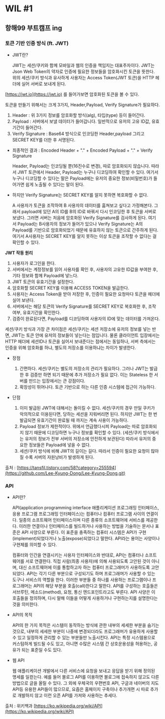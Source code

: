 # WIL #1
## 항해99 부트캠프 ing

### 토큰 기반 인증 방식 (ft. JWT)

* JWT란?

  JWT는 세션/쿠키와 함께 모바일과 웹의 인증을 책임지는 대표주자이다. JWT는 Json Web Token의 약자로 인증에 필요한 정보들을 암호화시킨 토큰을 뜻한다. 위의 세션/쿠키 방식과 유사하게 사용자는 Access Token(JWT 토큰)을 HTTP 헤더에 실어 서버로 보내게 된다.

[https://jwt.io](https://jwt.io) 를 들어가보면 암호화된 토큰을 볼 수 있다.

토큰을 만들기 위해서는 크게 3가지, Header,Payload, Verify Signature가 필요하다. 
1. Header : 위 3가지 정보를 암호화할 방식(alg), 타입(type) 등이 들어간다.
2. Payload : 서버에서 보낼 데이터가 들어갑니다. 일반적으로 유저의 고유 ID값, 유효기간이 들어간다.
3. Verify Signature :  Base64 방식으로 인코딩한 Header,payload 그리고 SECRET KEY를 더한 후 서명된다.


* 최종적인 결과 : Encoded Header + "." + Encoded Payload + "." + Verify Signature

  Header, Payload는 인코딩될 뿐(16진수로 변경), 따로 암호화되지 않습니다. 따라서 JWT 토큰에서 Header, Payload는 누구나 디코딩하여 확인할 수 있다. 여기서 누구나 디코딩할 수 있다는 말은 Payload에는 유저의 중요한 정보(비밀번호)가 들어가면 쉽게 노출될 수 있다는 말이 된다. 
 
* 하지만 Verify Signature는 SECRET KEY를 알지 못하면 복호화할 수 없다.

  A 사용자가 토큰을 조작하여 B 사용자의 데이터를 훔쳐보고 싶다고 가정해본다. 그래서 payload에 있던 A의 ID를 B의 ID로 바꿔서 다시 인코딩한 후 토큰을 서버로 보냈다. 그러면 서버는 처음에 암호화된 Verify Signature를 검사하게 된다. 여기서 Payload는 B사용자의 정보가 들어가 있으나 Verify Signature는 A의 Payload를 기반으로 암호화되었기 때문에 유효하지 않는 토큰으로 간주하게 된다. 여기서 A사용자는 SECRET KEY를 알지 못하는 이상 토큰을 조작할 수 없다는 걸 확인할 수 있다.


**JWT 작동 원리**
  1. 사용자가 로그인을 한다.
  2. 서버에서는 계정정보를 읽어 사용자를 확인 후, 사용자의 고유한 ID값을 부여한 후, 기타 정보와 함께 Payload에 넣느다.
  3. JWT 토큰의 유효기간을 설정한다.
  4. 암호화할 SECRET KEY를 이용해 ACCESS TOKEN을 발급한다.
  5. 사용자는 Access Token을 받아 저장한 후, 인증이 필요한 요청마다 토큰을 헤더에 실어 보낸다.
  6. 서버에서는 해당 토큰의 Verify Signature를 SECRET KEY로 복호화한 후, 조작 여부, 유효기간을 확인한다.
  7. 검증이 완료된다면, Payload를 디코딩하여 사용자의 ID에 맞는 데이터를 가져온다. 

  세션/쿠키 방식과 가장 큰 차이점은 세션/쿠키는 세션 저장소에 유저의 정보를 넣는 반면, JWT는 토큰 안에 유저의 정보들이 넣는다는 점입니다. 물론 클라이언트 입장에서는 HTTP 헤더에 세션ID나 토큰을 실어서 보내준다는 점에서는 동일하나, 서버 측에서는 인증을 위해 암호화를 하냐, 별도의 저장소를 이용하냐는 차이가 발생한다.


* 장점
  1. 간편하다. 세션/쿠키는 별도의 저장소의 관리가 필요하다. 그러나 JWT는 발급한 후 검증만 하면 되기 때문에 추가 저장소가 필요 없다. 이는 Stateless 한 서버를 만드는 입장에서는 큰 강점이다.
  2. 확장성이 뛰어나다. 토큰 기반으로 하는 다른 인증 시스템에 접근이 가능하다. 


* 단점
  1. 이미 발급된 JWT에 대해서는 돌이킬 수 없다. 세션/쿠키의 경우 만일 쿠키가 악의적으로 이용된다면, 당하는 세션을 지워버리면 된다. 하지만 JWT는 한 번 발급되면 유효기간이 완료될 때 까지는 계속 사용이 가능하다.
  2. Payload 정보가 제한적이다. 위에서 언급했다시피 Payload는 따로 암호화되지 않기 때문에 디코딩하면 누구나 정보를 확인할 수 있다. (세션/쿠키 방식에서는 유저의 정보가 전부 서버의 저장소에 안전하게 보관된다) 따라서 유저의 중요한 정보들은 Payload에 넣을 수 없다.
  3. 세션/쿠키 방식에 비해 JWT의 길이는 길다. 따라서 인증이 필요한 요청이 많아질 수록 서버의 자원낭비가 발생하게 된다.

출처 : [https://tansfil.tistory.com/58?category=255594](https://github.com/Lee-Kyung-Dong/Lee-Kyung-Dong.git)




### API

* API란?

  API(application programming interface 애플리케이션 프로그래밍 인터페이스, 응용 프로그램 프로그래밍 인터페이스)는 컴퓨터나 컴퓨터 프로그램 사이의 연결이다. 일종의 소프트웨어 인터페이스이며 다른 종류의 소프트웨어에 서비스를 제공한다. 이러한 연결이나 인터페이스를 빌드하거나 사용하는 방법을 기술하는 문서나 표준은 API 사양으로 부른다. 이 표준을 충족하는 컴퓨터 시스템은 API가 구현(implement)되었다거나 노출(expose)되었다고 말한다. API라는 용어는 사양이나 구현체를 의미할 수 있다.

  컴퓨터와 인간을 연결시키는 사용자 인터페이스와 반대로, API는 컴퓨터나 소프트웨어를 서로 연결한다. 직접 사람(최종 사용자)에 의해 사용되도록 고안된 것이 아니며, 대신 소프트웨어에 이를 통합하고자 하는 컴퓨터 프로그래머가 사용하도록 고안되었다. API는 각기 다른 부분으로 구성되기도 하며 프로그래머가 사용할 수 있는 도구나 서비스의 역할을 한다. 이러한 부분들 중 하나를 사용하는 프로그램이나 프로그래머는 API의 해당 부분을 호출(call)한다고 말한다. API를 구성하는 호출들은 서브루틴, 메소드(method), 요청, 통신 엔드포인트라고도 부른다. API 사양은 이 호출들을 정의하며, 다시 말해 이들을 어떻게 사용하거나 구현하는지를 설명한다는 것을 의미한다.

* API의 목적

  API의 한 가지 목적은 시스템이 동작하는 방식에 관한 내부의 세세한 부분을 숨기는 것으로, 내부의 세세한 부분이 나중에 변경되더라도 프로그래머가 유용하게 사용할 수 있고 일정하게 관리할 수 있는 부분들만 노출시킨다. API는 특정 시스템용으로 커스텀하게 빌드될 수도 있고, 아니면 수많은 시스템 간 상호운용성을 허용하는, 공유가 되는 표준일 수도 있다.

* 웹 API

  웹 애플리케이션 개발에서 다른 서비스에 요청을 보내고 응답을 받기 위해 정의된 명세를 일컫는다. 예를 들어 블로그 API를 이용하면 블로그에 접속하지 않고도 다른 방법으로 글을 올릴 수 있다. 그 외에 우체국의 우편번호 API, 구글과 네이버의 지도 API등 유용한 API들이 많으므로, 요즘은 홈페이지 구축이나 추가개편 시 따로 추가로 개발하지 않고 이런 오픈 API를 가져와 사용하는 추세다.

출처 : 위키백과 [https://ko.wikipedia.org/wiki/API](https://ko.wikipedia.org/wiki/API)

